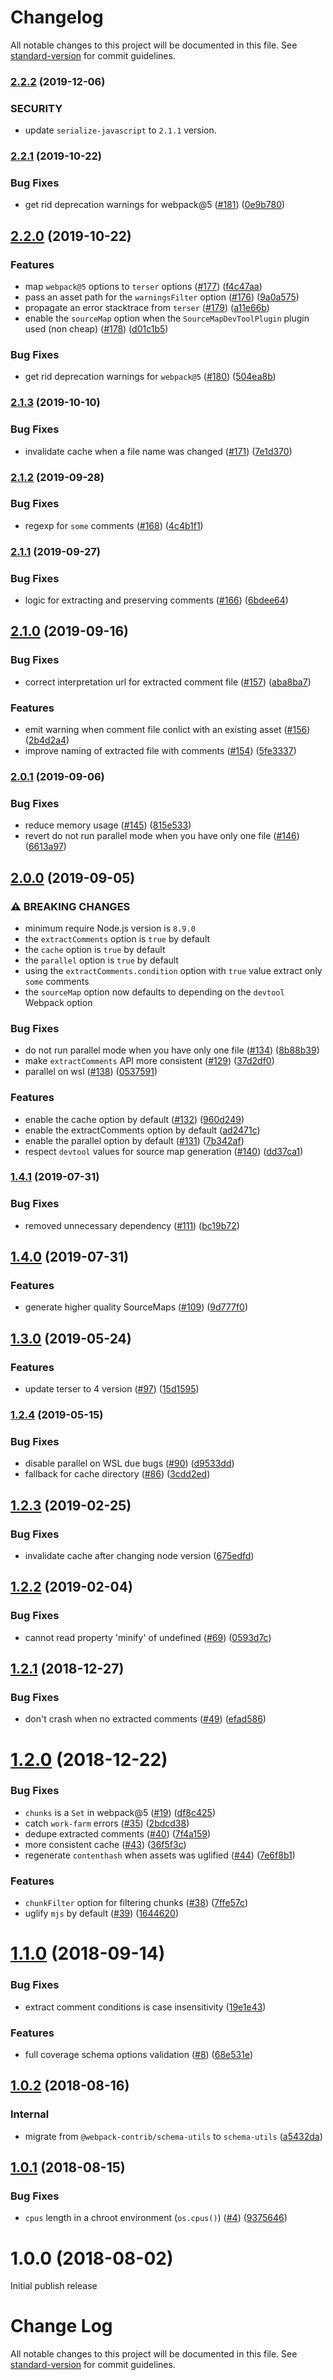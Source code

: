 # Changelog

All notable changes to this project will be documented in this file. See [standard-version](https://github.com/conventional-changelog/standard-version) for commit guidelines.

### [2.2.2](https://github.com/webpack-contrib/terser-webpack-plugin/compare/v2.2.1...v2.2.2) (2019-12-06)


### SECURITY

* update `serialize-javascript` to `2.1.1` version.

### [2.2.1](https://github.com/webpack-contrib/terser-webpack-plugin/compare/v2.2.0...v2.2.1) (2019-10-22)


### Bug Fixes

* get rid deprecation warnings for webpack@5 ([#181](https://github.com/webpack-contrib/terser-webpack-plugin/issues/181)) ([0e9b780](https://github.com/webpack-contrib/terser-webpack-plugin/commit/0e9b780390826a9b9f58368f24b39452ca34f00e))

## [2.2.0](https://github.com/webpack-contrib/terser-webpack-plugin/compare/v2.1.3...v2.2.0) (2019-10-22)


### Features

* map `webpack@5` options to `terser` options ([#177](https://github.com/webpack-contrib/terser-webpack-plugin/issues/177)) ([f4c47aa](https://github.com/webpack-contrib/terser-webpack-plugin/commit/f4c47aa0e3de27bbab3ae0a90a461841bbce5988))
* pass an asset path for the `warningsFilter` option ([#176](https://github.com/webpack-contrib/terser-webpack-plugin/issues/176)) ([9a0a575](https://github.com/webpack-contrib/terser-webpack-plugin/commit/9a0a575585be21118cb4e3611d30e665a6337c3d))
* propagate an error stacktrace from `terser` ([#179](https://github.com/webpack-contrib/terser-webpack-plugin/issues/179)) ([a11e66b](https://github.com/webpack-contrib/terser-webpack-plugin/commit/a11e66b17ae2bb146ded4e64c948d5eece834378))
* enable the `sourceMap` option when the `SourceMapDevToolPlugin` plugin used (non cheap) ([#178](https://github.com/webpack-contrib/terser-webpack-plugin/issues/178)) ([d01c1b5](https://github.com/webpack-contrib/terser-webpack-plugin/commit/d01c1b5fef7f0593c91c1be3d4eb36220c3f465d))


### Bug Fixes

* get rid deprecation warnings for `webpack@5` ([#180](https://github.com/webpack-contrib/terser-webpack-plugin/issues/180)) ([504ea8b](https://github.com/webpack-contrib/terser-webpack-plugin/commit/504ea8b2017e6fa9b8a5f2123025ee5b7b4d80b1))

### [2.1.3](https://github.com/webpack-contrib/terser-webpack-plugin/compare/v2.1.2...v2.1.3) (2019-10-10)


### Bug Fixes

* invalidate cache when a file name was changed ([#171](https://github.com/webpack-contrib/terser-webpack-plugin/issues/171)) ([7e1d370](https://github.com/webpack-contrib/terser-webpack-plugin/commit/7e1d370ce2520c7c23689c19b22cfbea0265957e))

### [2.1.2](https://github.com/webpack-contrib/terser-webpack-plugin/compare/v2.1.1...v2.1.2) (2019-09-28)


### Bug Fixes

* regexp for `some` comments ([#168](https://github.com/webpack-contrib/terser-webpack-plugin/issues/168)) ([4c4b1f1](https://github.com/webpack-contrib/terser-webpack-plugin/commit/4c4b1f1))

### [2.1.1](https://github.com/webpack-contrib/terser-webpack-plugin/compare/v2.1.0...v2.1.1) (2019-09-27)


### Bug Fixes

* logic for extracting and preserving comments ([#166](https://github.com/webpack-contrib/terser-webpack-plugin/issues/166)) ([6bdee64](https://github.com/webpack-contrib/terser-webpack-plugin/commit/6bdee64))

## [2.1.0](https://github.com/webpack-contrib/terser-webpack-plugin/compare/v2.0.1...v2.1.0) (2019-09-16)


### Bug Fixes

* correct interpretation url for extracted comment file ([#157](https://github.com/webpack-contrib/terser-webpack-plugin/issues/157)) ([aba8ba7](https://github.com/webpack-contrib/terser-webpack-plugin/commit/aba8ba7))


### Features

* emit warning when comment file conlict with an existing asset ([#156](https://github.com/webpack-contrib/terser-webpack-plugin/issues/156)) ([2b4d2a4](https://github.com/webpack-contrib/terser-webpack-plugin/commit/2b4d2a4))
* improve naming of extracted file with comments ([#154](https://github.com/webpack-contrib/terser-webpack-plugin/issues/154)) ([5fe3337](https://github.com/webpack-contrib/terser-webpack-plugin/commit/5fe3337))

### [2.0.1](https://github.com/webpack-contrib/terser-webpack-plugin/compare/v2.0.0...v2.0.1) (2019-09-06)


### Bug Fixes

* reduce memory usage ([#145](https://github.com/webpack-contrib/terser-webpack-plugin/issues/145)) ([815e533](https://github.com/webpack-contrib/terser-webpack-plugin/commit/815e533))
* revert do not run parallel mode when you have only one file ([#146](https://github.com/webpack-contrib/terser-webpack-plugin/issues/146)) ([6613a97](https://github.com/webpack-contrib/terser-webpack-plugin/commit/6613a97))

## [2.0.0](https://github.com/webpack-contrib/terser-webpack-plugin/compare/v1.4.1...v2.0.0) (2019-09-05)


### ⚠ BREAKING CHANGES

* minimum require Node.js version is `8.9.0`
* the `extractComments` option is `true` by default
* the `cache` option is `true` by default
* the `parallel` option is `true` by default
* using the `extractComments.condition` option with `true` value extract only `some` comments
* the `sourceMap` option now defaults to depending on the `devtool` Webpack option


### Bug Fixes

* do not run parallel mode when you have only one file ([#134](https://github.com/webpack-contrib/terser-webpack-plugin/issues/134)) ([8b88b39](https://github.com/webpack-contrib/terser-webpack-plugin/commit/8b88b39))
* make `extractComments` API more consistent ([#129](https://github.com/webpack-contrib/terser-webpack-plugin/issues/129)) ([37d2df0](https://github.com/webpack-contrib/terser-webpack-plugin/commit/37d2df0))
* parallel on wsl ([#138](https://github.com/webpack-contrib/terser-webpack-plugin/issues/138)) ([0537591](https://github.com/webpack-contrib/terser-webpack-plugin/commit/0537591))


### Features

* enable the cache option by default ([#132](https://github.com/webpack-contrib/terser-webpack-plugin/issues/132)) ([960d249](https://github.com/webpack-contrib/terser-webpack-plugin/commit/960d249))
* enable the extractComments option by default ([ad2471c](https://github.com/webpack-contrib/terser-webpack-plugin/commit/ad2471c))
* enable the parallel option by default ([#131](https://github.com/webpack-contrib/terser-webpack-plugin/issues/131)) ([7b342af](https://github.com/webpack-contrib/terser-webpack-plugin/commit/7b342af))
* respect `devtool` values for source map generation ([#140](https://github.com/webpack-contrib/terser-webpack-plugin/issues/140)) ([dd37ca1](https://github.com/webpack-contrib/terser-webpack-plugin/commit/dd37ca1))

### [1.4.1](https://github.com/webpack-contrib/terser-webpack-plugin/compare/v1.4.0...v1.4.1) (2019-07-31)


### Bug Fixes

* removed unnecessary dependency ([#111](https://github.com/webpack-contrib/terser-webpack-plugin/issues/111)) ([bc19b72](https://github.com/webpack-contrib/terser-webpack-plugin/commit/bc19b72))

## [1.4.0](https://github.com/webpack-contrib/terser-webpack-plugin/compare/v1.3.0...v1.4.0) (2019-07-31)


### Features

* generate higher quality SourceMaps ([#109](https://github.com/webpack-contrib/terser-webpack-plugin/issues/109)) ([9d777f0](https://github.com/webpack-contrib/terser-webpack-plugin/commit/9d777f0))

## [1.3.0](https://github.com/webpack-contrib/terser-webpack-plugin/compare/v1.2.4...v1.3.0) (2019-05-24)


### Features

* update terser to 4 version ([#97](https://github.com/webpack-contrib/terser-webpack-plugin/issues/97)) ([15d1595](https://github.com/webpack-contrib/terser-webpack-plugin/commit/15d1595))



### [1.2.4](https://github.com/webpack-contrib/terser-webpack-plugin/compare/v1.2.3...v1.2.4) (2019-05-15)


### Bug Fixes

* disable parallel on WSL due bugs ([#90](https://github.com/webpack-contrib/terser-webpack-plugin/issues/90)) ([d9533dd](https://github.com/webpack-contrib/terser-webpack-plugin/commit/d9533dd))
* fallback for cache directory ([#86](https://github.com/webpack-contrib/terser-webpack-plugin/issues/86)) ([3cdd2ed](https://github.com/webpack-contrib/terser-webpack-plugin/commit/3cdd2ed))



<a name="1.2.3"></a>
## [1.2.3](https://github.com/webpack-contrib/terser-webpack-plugin/compare/v1.2.2...v1.2.3) (2019-02-25)


### Bug Fixes

* invalidate cache after changing node version ([675edfd](https://github.com/webpack-contrib/terser-webpack-plugin/commit/675edfd))



<a name="1.2.2"></a>
## [1.2.2](https://github.com/webpack-contrib/terser-webpack-plugin/compare/v1.2.1...v1.2.2) (2019-02-04)


### Bug Fixes

* cannot read property 'minify' of undefined   ([#69](https://github.com/webpack-contrib/terser-webpack-plugin/issues/69)) ([0593d7c](https://github.com/webpack-contrib/terser-webpack-plugin/commit/0593d7c))



<a name="1.2.1"></a>
## [1.2.1](https://github.com/webpack-contrib/terser-webpack-plugin/compare/v1.2.0...v1.2.1) (2018-12-27)


### Bug Fixes

* don't crash when no extracted comments ([#49](https://github.com/webpack-contrib/terser-webpack-plugin/issues/49)) ([efad586](https://github.com/webpack-contrib/terser-webpack-plugin/commit/efad586))



<a name="1.2.0"></a>
# [1.2.0](https://github.com/webpack-contrib/terser-webpack-plugin/compare/v1.1.0...v1.2.0) (2018-12-22)


### Bug Fixes

* `chunks` is a `Set` in webpack@5 ([#19](https://github.com/webpack-contrib/terser-webpack-plugin/issues/19)) ([df8c425](https://github.com/webpack-contrib/terser-webpack-plugin/commit/df8c425))
* catch `work-farm` errors ([#35](https://github.com/webpack-contrib/terser-webpack-plugin/issues/35)) ([2bdcd38](https://github.com/webpack-contrib/terser-webpack-plugin/commit/2bdcd38))
* dedupe extracted comments ([#40](https://github.com/webpack-contrib/terser-webpack-plugin/issues/40)) ([7f4a159](https://github.com/webpack-contrib/terser-webpack-plugin/commit/7f4a159))
* more consistent cache ([#43](https://github.com/webpack-contrib/terser-webpack-plugin/issues/43)) ([36f5f3c](https://github.com/webpack-contrib/terser-webpack-plugin/commit/36f5f3c))
* regenerate `contenthash` when assets was uglified ([#44](https://github.com/webpack-contrib/terser-webpack-plugin/issues/44)) ([7e6f8b1](https://github.com/webpack-contrib/terser-webpack-plugin/commit/7e6f8b1))


### Features

* `chunkFilter` option for filtering chunks ([#38](https://github.com/webpack-contrib/terser-webpack-plugin/issues/38)) ([7ffe57c](https://github.com/webpack-contrib/terser-webpack-plugin/commit/7ffe57c))
* uglify `mjs` by default ([#39](https://github.com/webpack-contrib/terser-webpack-plugin/issues/39)) ([1644620](https://github.com/webpack-contrib/terser-webpack-plugin/commit/1644620))



<a name="1.1.0"></a>
# [1.1.0](https://github.com/webpack-contrib/terser-webpack-plugin/compare/v1.0.1...v1.1.0) (2018-09-14)


### Bug Fixes

* extract comment conditions is case insensitivity ([19e1e43](https://github.com/webpack-contrib/terser-webpack-plugin/commit/19e1e43))


### Features

* full coverage schema options validation ([#8](https://github.com/webpack-contrib/terser-webpack-plugin/issues/8)) ([68e531e](https://github.com/webpack-contrib/terser-webpack-plugin/commit/68e531e))



<a name="1.0.2"></a>
## [1.0.2](https://github.com/webpack-contrib/terser-webpack-plugin/compare/v1.0.1...v1.0.2) (2018-08-16)


### Internal

* migrate from `@webpack-contrib/schema-utils` to `schema-utils` ([a5432da](https://github.com/webpack-contrib/terser-webpack-plugin/commit/a5432da))

<a name="1.0.1"></a>
## [1.0.1](https://github.com/webpack-contrib/terser-webpack-plugin/compare/v1.0.0...v1.0.1) (2018-08-15)


### Bug Fixes

* `cpus` length in a chroot environment (`os.cpus()`) ([#4](https://github.com/webpack-contrib/terser-webpack-plugin/issues/4)) ([9375646](https://github.com/webpack-contrib/terser-webpack-plugin/commit/9375646))



<a name="1.0.0"></a>
# 1.0.0 (2018-08-02)

Initial publish release

# Change Log

All notable changes to this project will be documented in this file. See [standard-version](https://github.com/conventional-changelog/standard-version) for commit guidelines.
